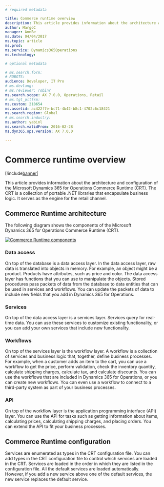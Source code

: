 ```yaml
---
# required metadata

title: Commerce runtime overview
description: This article provides information about the architecture and configuration of the Microsoft Dynamics 365 for Operations Commerce Runtime (CRT). The CRT is a collection of portable .NET libraries that encapsulate business logic. It serves as the engine for the retail channel. 
author: MargoC
manager: AnnBe
ms.date: 04/04/2017
ms.topic: article
ms.prod: 
ms.service: Dynamics365Operations
ms.technology: 

# optional metadata

# ms.search.form: 
# ROBOTS: 
audience: Developer, IT Pro
# ms.devlang: 
# ms.reviewer: robinr
ms.search.scope: AX 7.0.0, Operations, Retail
# ms.tgt_pltfrm: 
ms.custom: 218654
ms.assetid: ac422f7e-bc71-4b42-b8c1-4702c6c18421
ms.search.region: Global
# ms.search.industry: 
ms.author: yabinl
ms.search.validFrom: 2016-02-28
ms.dyn365.ops.version: AX 7.0.0

---
```


# Commerce runtime overview

[!include[banner](../includes/banner.md)]


This article provides information about the architecture and configuration of the Microsoft Dynamics 365 for Operations Commerce Runtime (CRT). The CRT is a collection of portable .NET libraries that encapsulate business logic. It serves as the engine for the retail channel. 

Commerce Runtime architecture
-----------------------------

The following diagram shows the components of the Microsoft Dynamics 365 for Operations Commerce Runtime (CRT). 

[![Commerce Runtime components](./media/crt-architecture-1024x793.jpg)](./media/crt-architecture.jpg)

### Data access

On top of the database is a data access layer. In the data access layer, raw data is translated into objects in memory. For example, an object might be a product. Products have attributes, such as price and color. The data access layer has functions that you can use to manipulate the objects. Stored procedures pass packets of data from the database to data entities that can be used in services and workflows. You can update the packets of data to include new fields that you add in Dynamics 365 for Operations.

### Services

On top of the data access layer is a services layer. Services query for real-time data. You can use these services to customize existing functionality, or you can add your own services that include new functionality.

### Workflows

On top of the services layer is the workflow layer. A workflow is a collection of services and business logic that, together, define business processes. For example, when a customer adds an item to the cart, you can use a workflow to get the price, perform validation, check the inventory quantity, calculate shipping charges, calculate tax, and calculate discounts. You can use the workflows that are included in Dynamics 365 for Operations, or you can create new workflows. You can even use a workflow to connect to a third-party system as part of your business processes.

### API

On top of the workflow layer is the application programming interface (API) layer. You can use the API for tasks such as getting information about items, calculating prices, calculating shipping charges, and placing orders. You can extend the API to fit your business processes.

## Commerce Runtime configuration
Services are enumerated as types in the CRT configuration file. You can add types in the CRT configuration file to control which services are loaded in the CRT. Services are loaded in the order in which they are listed in the configuration file. All the default services are loaded automatically. However, if you add a new service above one of the default services, the new service replaces the default service.



